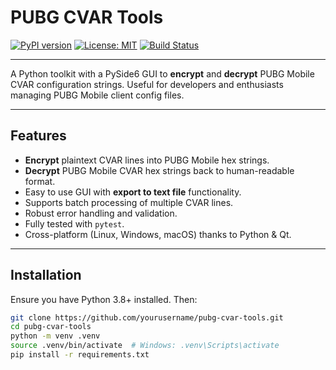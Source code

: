 # PUBG CVAR Tools

[![PyPI version](https://img.shields.io/pypi/v/pubg-cvar-tools.svg)](https://pypi.org/project/pubg-cvar-tools/)
[![License: MIT](https://img.shields.io/badge/License-MIT-green.svg)](LICENSE)
[![Build Status](https://github.com/yourusername/pubg-cvar-tools/actions/workflows/ci.yml/badge.svg)](https://github.com/yourusername/pubg-cvar-tools/actions/workflows/ci.yml)

---

A Python toolkit with a PySide6 GUI to **encrypt** and **decrypt** PUBG Mobile CVAR configuration strings. Useful for developers and enthusiasts managing PUBG Mobile client config files.

---

## Features

- **Encrypt** plaintext CVAR lines into PUBG Mobile hex strings.
- **Decrypt** PUBG Mobile CVAR hex strings back to human-readable format.
- Easy to use GUI with **export to text file** functionality.
- Supports batch processing of multiple CVAR lines.
- Robust error handling and validation.
- Fully tested with `pytest`.
- Cross-platform (Linux, Windows, macOS) thanks to Python & Qt.

---

## Installation

Ensure you have Python 3.8+ installed. Then:

```bash
git clone https://github.com/yourusername/pubg-cvar-tools.git
cd pubg-cvar-tools
python -m venv .venv
source .venv/bin/activate  # Windows: .venv\Scripts\activate
pip install -r requirements.txt

